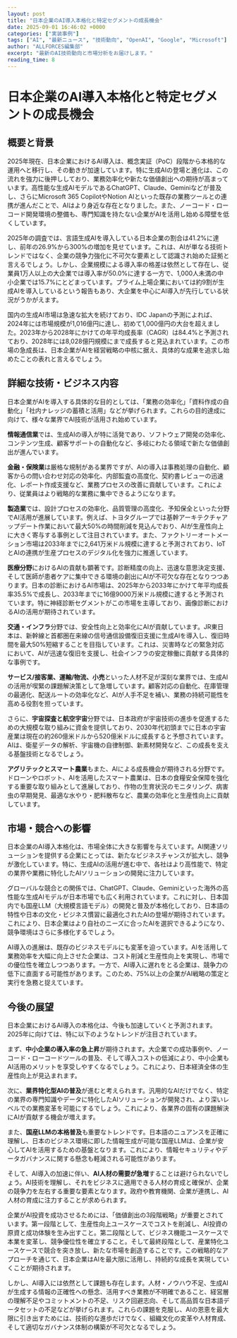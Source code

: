 ```yaml
---
layout: post
title: "日本企業のAI導入本格化と特定セグメントの成長機会"
date: 2025-09-01 16:46:02 +0000
categories: ["実装事例"]
tags: ["AI", "最新ニュース", "技術動向", "OpenAI", "Google", "Microsoft"]
author: "ALLFORCES編集部"
excerpt: "最新のAI技術動向と市場分析をお届けします。"
reading_time: 8
---
```

# 日本企業のAI導入本格化と特定セグメントの成長機会

## 概要と背景

2025年現在、日本企業におけるAI導入は、概念実証（PoC）段階から本格的な運用へと移行し、その動きが加速しています。特に生成AIの登場と進化は、この流れを強力に後押ししており、業務効率化や新たな価値創出への期待が高まっています。高性能な生成AIモデルであるChatGPT、Claude、Geminiなどが普及し、さらにMicrosoft 365 CopilotやNotion AIといった既存の業務ツールとの連携が進んだことで、AIはより身近な存在となりました。また、ノーコード・ローコード開発環境の整備も、専門知識を持たない企業がAIを活用し始める障壁を低くしています。

2025年の調査では、言語生成AIを導入している日本企業の割合は41.2%に達し、前年の26.9%から300%の増加を見せています。これは、AIが単なる技術トレンドではなく、企業の競争力強化に不可欠な要素として認識され始めた証拠と言えるでしょう。しかし、企業規模による導入率の格差は依然として存在し、従業員1万人以上の大企業では導入率が50.0%に達する一方で、1,000人未満の中小企業では15.7%にとどまっています。プライム上場企業においては約9割が生成AIを導入しているという報告もあり、大企業を中心にAI導入が先行している状況がうかがえます。

国内の生成AI市場は急速な拡大を続けており、IDC Japanの予測によれば、2024年には市場規模が1,016億円に達し、初めて1,000億円の大台を超えました。2023年から2028年にかけての年平均成長率（CAGR）は84.4%と予測されており、2028年には8,028億円規模にまで成長すると見込まれています。この市場の急成長は、日本企業がAIを経営戦略の中核に据え、具体的な成果を追求し始めたことの表れと言えるでしょう。

## 詳細な技術・ビジネス内容

日本企業がAIを導入する具体的な目的としては、「業務の効率化」「資料作成の自動化」「社内ナレッジの蓄積と活用」などが挙げられます。これらの目的達成に向けて、様々な業界でAI技術が活用され始めています。

**情報通信業**では、生成AIの導入が特に活発であり、ソフトウェア開発の効率化、コンテンツ生成、顧客サポートの自動化など、多岐にわたる領域で新たな価値創出が進んでいます。

**金融・保険業**は厳格な規制がある業界ですが、AIの導入は事務処理の自動化、顧客からの問い合わせ対応の効率化、内部監査の高度化、契約書レビューの迅速化、レポート作成支援など、業務プロセスの改善に貢献しています。これにより、従業員はより戦略的な業務に集中できるようになります。

**製造業**では、設計プロセスの効率化、品質管理の高度化、予知保全といった分野でAI活用が進展しています。例えば、トヨタグループでは基幹アーキテクチャアップデート作業において最大50%の時間削減を見込んでおり、AIが生産性向上に大きく寄与する事例として注目されています。また、ファクトリーオートメーション市場は2033年までに2,641万米ドル規模に達すると予測されており、IoTとAIの連携が生産プロセスのデジタル化を強力に推進しています。

**医療分野**におけるAIの貢献も顕著です。診断精度の向上、迅速な意思決定支援、そして医師が患者ケアに集中できる環境の創出にAIが不可欠な存在となりつつあります。日本の診断におけるAI市場は、2025年から2033年にかけて年平均成長率35.5%で成長し、2033年までに16億9000万米ドル規模に達すると予測されています。特に神経診断セグメントがこの市場を主導しており、画像診断におけるAIの活用が期待されています。

**交通・インフラ**分野では、安全性向上と効率化にAIが貢献しています。JR東日本は、新幹線と首都圏在来線の信号通信設備復旧支援に生成AIを導入し、復旧時間を最大50%短縮することを目指しています。これは、災害時などの緊急対応において、AIが迅速な復旧を支援し、社会インフラの安定稼働に貢献する具体的な事例です。

**サービス/接客業、運輸/物流、小売**といった人材不足が深刻な業界では、生成AIの活用が喫緊の課題解決策として急増しています。顧客対応の自動化、在庫管理の最適化、配送ルートの効率化など、AIが人手不足を補い、業務の持続可能性を高める役割を担っています。

さらに、**宇宙探査と航空宇宙**分野では、日本政府が宇宙技術の進歩を促進するための大規模な取り組みに資金を提供しており、2030年代初頭までに日本の宇宙産業は現在の約260億米ドルから520億米ドルに成長すると予想されています。AIは、衛星データの解析、宇宙機の自律制御、新素材開発など、この成長を支える基盤技術となるでしょう。

**アグリテックとスマート農業**もまた、AIによる成長機会が期待される分野です。ドローンやロボット、AIを活用したスマート農業は、日本の食糧安全保障を強化する重要な取り組みとして進展しており、作物の生育状況のモニタリング、病害虫の早期発見、最適な水やり・肥料散布など、農業の効率化と生産性向上に貢献しています。

## 市場・競合への影響

日本企業のAI導入本格化は、市場全体に大きな影響を与えています。AI関連ソリューションを提供する企業にとっては、新たなビジネスチャンスが拡大し、競争が激化しています。特に、生成AIの活用が進む中で、各社はより高性能で、特定の業界や業務に特化したAIソリューションの開発に注力しています。

グローバルな競合との関係では、ChatGPT、Claude、Geminiといった海外の高性能な生成AIモデルが日本市場でも広く利用されています。これに対し、日本国内でも国産LLM（大規模言語モデル）の開発と普及が本格化しており、日本語の特性や日本の文化・ビジネス慣習に最適化されたAIの登場が期待されています。これにより、日本企業はより自社のニーズに合ったAIを選択できるようになり、競争環境はさらに多様化するでしょう。

AI導入の進展は、既存のビジネスモデルにも変革を迫っています。AIを活用して業務効率を大幅に向上させた企業は、コスト削減と生産性向上を実現し、市場での優位性を確立しつつあります。一方で、AI導入に遅れをとる企業は、競争力の低下に直面する可能性があります。このため、75%以上の企業がAI戦略の策定と実行を急務と捉えています。

## 今後の展望

日本企業におけるAI導入の本格化は、今後も加速していくと予測されます。2025年に向けては、特に以下のようなトレンドが注目されています。

まず、**中小企業の導入率の急上昇**が期待されます。大企業での成功事例や、ノーコード・ローコードツールの普及、そして導入コストの低減により、中小企業もAI活用のメリットを享受しやすくなるでしょう。これにより、日本経済全体の生産性向上が見込まれます。

次に、**業界特化型AIの普及**が進むと考えられます。汎用的なAIだけでなく、特定の業界の専門知識やデータに特化したAIソリューションが開発され、より深いレベルでの業務変革を可能にするでしょう。これにより、各業界の固有の課題解決にAIが貢献する機会が増えます。

また、**国産LLMの本格普及**も重要なトレンドです。日本語のニュアンスを正確に理解し、日本のビジネス環境に即した情報生成が可能な国産LLMは、企業が安心してAIを活用するための基盤となります。これにより、情報セキュリティやデータガバナンスに関する懸念も軽減される可能性があります。

そして、AI導入の加速に伴い、**AI人材の需要が急増**することは避けられないでしょう。AI技術を理解し、それをビジネスに適用できる人材の育成と確保が、企業の競争力を左右する重要な要素となります。政府や教育機関、企業が連携し、AI人材の育成に注力することが求められます。

企業がAI投資を成功させるためには、「価値創出の3段階戦略」が重要とされています。第一段階として、生産性向上ユースケースでコストを削減し、AI投資の原資と成功体験を生み出すこと。第二段階として、ビジネス機能ユースケースで本業を変革し、競争優位性を確立すること。そして最終段階として、産業特化ユースケースで競合を突き放し、新たな市場を創造することです。この戦略的なアプローチを通じて、日本企業はAIを最大限に活用し、持続的な成長を実現していくことが期待されます。

しかし、AI導入には依然として課題も存在します。人材・ノウハウ不足、生成AIが生成する情報の正確性への懸念、活用すべき業務が不明確であること、経営層の理解不足やコミットメントの不足、リスク回避志向、そして高品質な日本語データセットの不足などが挙げられます。これらの課題を克服し、AIの恩恵を最大限に引き出すためには、技術的な進歩だけでなく、組織文化の変革や人材育成、そして適切なガバナンス体制の構築が不可欠となるでしょう。
